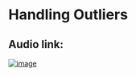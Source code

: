 #  Handling Outliers

## Audio link:

[![image](https://user-images.githubusercontent.com/63282184/137616479-68c3a6fe-05c3-46e0-abaf-9440980723a1.png)](https://drive.google.com/file/d/1cqznNFf_XWZBgKN0Bh5RIC4EkwvdpgB1/view?usp=sharing)
